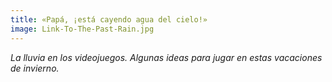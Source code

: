 ```yaml
---
title: «Papá, ¡está cayendo agua del cielo!»
image: Link-To-The-Past-Rain.jpg
---
```


*La lluvia en los videojuegos. Algunas ideas para jugar en estas vacaciones de invierno.*

<!--more-->
